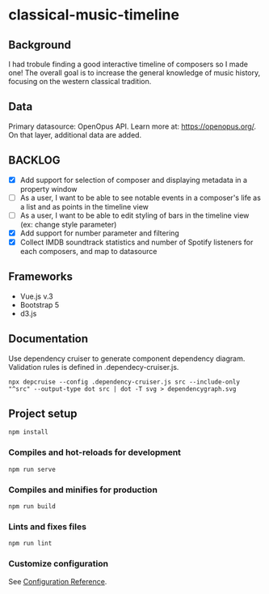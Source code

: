 # classical-music-timeline

## Background
I had trobule finding a good interactive timeline of composers so I made one! 
The overall goal is to increase the general knowledge of music history, focusing on the western classical tradition. 

## Data
Primary datasource: OpenOpus API. Learn more at: https://openopus.org/.
On that layer, additional data are added. 

## BACKLOG
- [x] Add support for selection of composer and displaying metadata in a property window
- [ ] As a user, I want to be able to see notable events in a composer's life as a list and as points in the timeline view
- [ ] As a user, I want to be able to edit styling of bars in the timeline view (ex: change style parameter) 
- [x] Add support for number parameter and filtering
- [x] Collect IMDB soundtrack statistics and number of Spotify listeners for each composers, and map to datasource

## Frameworks
* Vue.js v.3
* Bootstrap 5
* d3.js

## Documentation
Use dependency cruiser to generate component dependency diagram.
Validation rules is defined in .dependecy-cruiser.js.
```
npx depcruise --config .dependency-cruiser.js src --include-only "^src" --output-type dot src | dot -T svg > dependencygraph.svg
```

## Project setup
```
npm install
```

### Compiles and hot-reloads for development
```
npm run serve
```

### Compiles and minifies for production
```
npm run build
```

### Lints and fixes files
```
npm run lint
```

### Customize configuration
See [Configuration Reference](https://cli.vuejs.org/config/).
